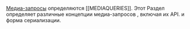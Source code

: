 [Медиа-запросы](https://drafts.csswg.org/mediaqueries-5/#media-query) определяются [[MEDIAQUERIES]]. Этот Раздел определяет различные концепции медиа-запросов , включая их API. и форма сериализации.